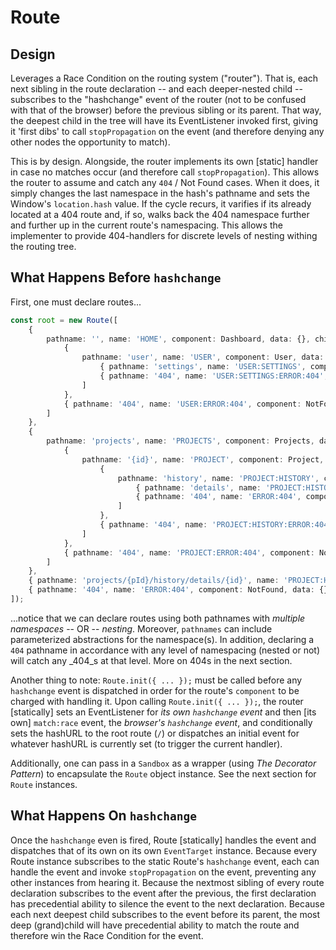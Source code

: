 
Route
====


## Design
Leverages a Race Condition on the routing system ("router"). That is, each next sibling in the route declaration -- and each deeper-nested child -- subscribes to the "hashchange" event of the router (not to be confused with that of the browser) before the previous sibling or its parent. That way, the deepest child in the tree will have its EventListener invoked first, giving it 'first dibs' to call `stopPropagation` on the event (and therefore denying any other nodes the opportunity to match).

This is by design. Alongside, the router implements its own [static] handler in case no matches occur (and therefore call `stopPropagation`). This allows the router to assume and catch any `404` / Not Found cases. When it does, it simply changes the last namespace in the hash's pathname and sets the Window's `location.hash` value. If the cycle recurs, it varifies if its already located at a 404 route and, if so, walks back the 404 namespace further and further up in the current route's namespacing. This allows the implementer to provide 404-handlers for discrete levels of nesting withing the routing tree.

## What Happens Before `hashchange`
First, one must declare routes...

```typescript
const root = new Route([
    {
        pathname: '', name: 'HOME', component: Dashboard, data: {}, children: [
            {
                pathname: 'user', name: 'USER', component: User, data: {}, children: [
                    { pathname: 'settings', name: 'USER:SETTINGS', component: UserSettings, data: {}, children: [ ] },
                    { pathname: '404', name: 'USER:SETTINGS:ERROR:404', component: NotFound, data: {}, children: [ ] },  // caught because pathname has to be #/user/[undefined]
                ]
            },
            { pathname: '404', name: 'USER:ERROR:404', component: NotFound, data: {}, children: [ ] },  // [not] caught [here] because pathname has to be #/user/[undefined] and "USER:SETTINGS:ERROR:404" catches it
        ]
    },
    {
        pathname: 'projects', name: 'PROJECTS', component: Projects, data: {}, children: [
            {
                pathname: '{id}', name: 'PROJECT', component: Project, data: {}, children: [
                    {
                        pathname: 'history', name: 'PROJECT:HISTORY', component: ProjectHistory, data: {}, children: [
                            { pathname: 'details', name: 'PROJECT:HISTORY:DETAILS', component: ProjectHistoryDetails, data: {}, children: [ ] },
                            { pathname: '404', name: 'ERROR:404', component: NotFound, data: {}, children: [ ] },
                        ]
                    },
                    { pathname: '404', name: 'PROJECT:HISTORY:ERROR:404', component: NotFound, data: {}, children: [ ] },
                ]
            },
            { pathname: '404', name: 'PROJECT:ERROR:404', component: NotFound, data: {}, children: [ ] },
        ]
    },
    { pathname: 'projects/{pId}/history/details/{id}', name: 'PROJECT:HISTORY:DETAILS:ITEM', component: ProjectHistoryDetailsItem, data: {}, children: [ ] },
    { pathname: '404', name: 'ERROR:404', component: NotFound, data: {}, children: [ ] },
]);
```
...notice that we can declare routes using both pathnames with _multiple namespaces_ -- OR -- _nesting_. Moreover, `pathnames` can include parameterized abstractions for the namespace(s). In addition, declaring a `404` pathname in accordance with any level of namespacing (nested or not) will catch any _404_s at that level. More on 404s in the next section.

Another thing to note: `Route.init({ ... });` must be called before any `hashchange` event is dispatched in order for the route's `component` to be charged with handling it. Upon calling `Route.init({ ... });`, the router [statically] sets an EventListener for _its own `hashchange` event_ and then [its own] `match:race` event, the _browser's `hashchange` event_, and conditionally sets the hashURL to the root route (`/`) or dispatches an initial event for whatever hashURL is currently set (to trigger the current handler).

Additionally, one can pass in a `Sandbox` as a wrapper (using _The Decorator Pattern_) to encapsulate the `Route` object instance. See the next section for `Route` instances.

## What Happens On `hashchange`
Once the `hashchange` even is fired, Route [statically] handles the event and dispatches that of its own on its own `EventTarget` instance. Because every Route instance subscribes to the static Route's `hashchange` event, each can handle the event and invoke `stopPropagation` on the event, preventing any other instances from hearing it. Because the nextmost sibling of every route declaration subscribes to the event after the previous, the first declaration has precedential ability to silence the event to the next declaration. Because each next deepest child subscribes to the event before its parent, the most deep (grand)child will have precedential ability to match the route and therefore win the Race Condition for the event.


